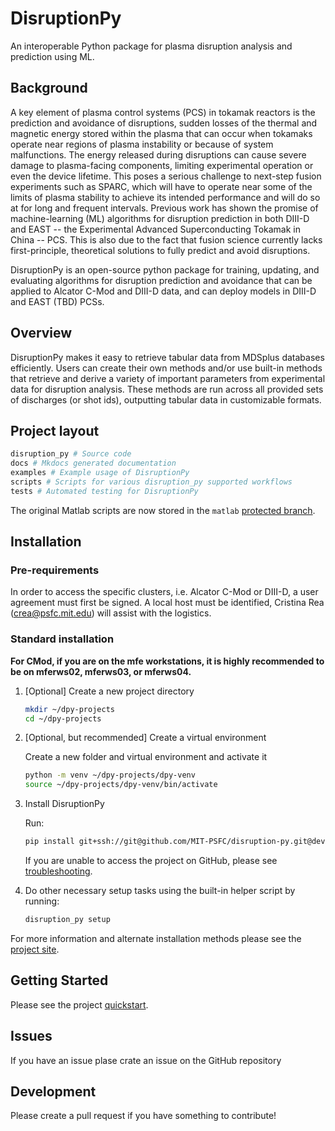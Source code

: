 # DisruptionPy
An interoperable Python package for plasma disruption analysis and prediction using ML. 

## Background
A key element of plasma control systems (PCS) in tokamak reactors is the prediction and avoidance of disruptions, sudden losses of the thermal and magnetic energy stored within the plasma that can occur when tokamaks operate near regions of plasma instability or because of system malfunctions. The energy released during  disruptions can cause severe damage to plasma-facing components, limiting experimental operation or even the device lifetime. This poses a serious challenge to next-step fusion experiments such as SPARC, which will have to operate near some of the limits of plasma stability to achieve its intended performance and will do so at for long and frequent intervals. Previous work has shown the promise of machine-learning (ML) algorithms for disruption prediction in both DIII-D and EAST -- the Experimental Advanced Superconducting Tokamak in China -- PCS. This is also due to the fact that fusion science currently lacks first-principle, theoretical solutions to fully predict and avoid disruptions. 

DisruptionPy is an open-source python package for training, updating, and evaluating algorithms for disruption prediction and avoidance that can be applied to Alcator C-Mod and DIII-D data, and can deploy models in DIII-D and EAST (TBD) PCSs.

## Overview
DisruptionPy makes it easy to retrieve tabular data from MDSplus databases efficiently. Users can create their own methods and/or use built-in methods that retrieve and derive a variety of important parameters from experimental data for disruption analysis. These methods are run across all provided sets of discharges (or shot ids), outputting tabular data in customizable formats.

## Project layout
```python
disruption_py # Source code
docs # Mkdocs generated documentation
examples # Example usage of DisruptionPy
scripts # Scripts for various disruption_py supported workflows
tests # Automated testing for DisruptionPy
```

The original Matlab scripts are now stored in the `matlab` [protected branch](https://github.com/MIT-PSFC/disruption-py/tree/matlab).

## Installation

### Pre-requirements
In order to access the specific clusters, i.e. Alcator C-Mod or DIII-D, a user agreement must first be signed. A local host must be identified, Cristina Rea (<crea@psfc.mit.edu>) will assist with the logistics.

### Standard installation 

**For CMod, if you are on the mfe workstations, it is highly recommended to be on mferws02, mferws03, or mferws04.**

1. [Optional] Create a new project directory
	```bash
	mkdir ~/dpy-projects
	cd ~/dpy-projects
	```

2. [Optional, but recommended] Create a virtual environment

	Create a new folder and virtual environment and activate it
	```bash
	python -m venv ~/dpy-projects/dpy-venv
	source ~/dpy-projects/dpy-venv/bin/activate
	```

3. Install DisruptionPy

	Run:
	```bash
	pip install git+ssh://git@github.com/MIT-PSFC/disruption-py.git@develop#egg=disruption_py
	```
	If you are unable to access the project on GitHub, please see [troubleshooting](https://mit-psfc.github.io/disruption-py/installation/#troubleshooting).

4. Do other necessary setup tasks using the built-in helper script by running:
	```bash
	disruption_py setup
	```

For more information and alternate installation methods please see the [project site](https://mit-psfc.github.io/disruption-py/installation/).

## Getting Started
Please see the project [quickstart](https://mit-psfc.github.io/disruption-py/quickstart/usage_quickstart/).

## Issues
If you have an issue plase crate an issue on the GitHub repository

## Development
Please create a pull request if you have something to contribute!
